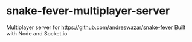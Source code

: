 # snake-fever-multiplayer-server
Multiplayer server for https://github.com/andreswazar/snake-fever
Built with Node and Socket.io
